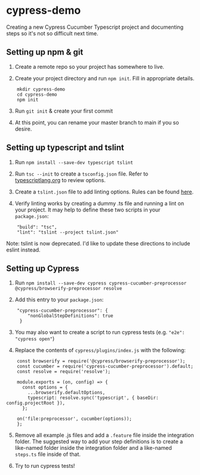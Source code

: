 # cypress-demo

Creating a new Cypress Cucumber Typescript project and documenting steps so it's not so difficult next time.

## Setting up npm & git

1. Create a remote repo so your project has somewhere to live.

2. Create your project directory and run `npm init`. Fill in appropriate details.
```
    mkdir cypress-demo
    cd cypress-demo
    npm init
 ```
    
3. Run `git init` & create your first commit

4. At this point, you can rename your master branch to main if you so desire.

## Setting up typescript and tslint

1. Run `npm install --save-dev typescript tslint`

2. Run `tsc --init` to create a `tsconfig.json` file. Refer to [typescriptlang.org](https://www.typescriptlang.org/tsconfig) to review options.

3. Create a `tslint.json` file to add linting options. Rules can be found [here](https://palantir.github.io/tslint/rules/).

4. Verify linting works by creating a dummy .ts file and running a lint on your project. It may help to define these two scripts in your `package.json`:
```
    "build": "tsc",
    "lint": "tslint --project tslint.json"
```
Note: tslint is now deprecated. I'd like to update these directions to include eslint instead.

## Setting up Cypress

1. Run `npm install --save-dev cypress cypress-cucumber-preprocessor @cypress/browserify-preprocessor resolve`

2. Add this entry to your `package.json`:
```
    "cypress-cucumber-preprocessor": {
        "nonGlobalStepDefinitions": true
     }
```
     
3. You may also want to create a script to run cypress tests (e.g. `"e2e": "cypress open"`)

4. Replace the contents of `cypress/plugins/index.js` with the following: 

```
    const browserify = require('@cypress/browserify-preprocessor');
    const cucumber = require('cypress-cucumber-preprocessor').default;
    const resolve = require('resolve');

    module.exports = (on, config) => {
      const options = {
        ...browserify.defaultOptions,
        typescript: resolve.sync('typescript', { baseDir: config.projectRoot }),
      };

    on('file:preprocessor', cucumber(options));
    };
```

5. Remove all example .js files and add a `.feature` file inside the integration folder. The suggested way to add your step definitions is to create a like-named folder inside the integration folder and a like-named `steps.ts` file inside of that.

6. Try to run cypress tests!
